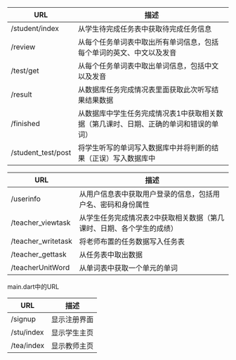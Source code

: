 URL     | 描述
-------- | ---
/student/index | 从学生待完成任务表中获取待完成任务信息
/review    | 从每个任务单词表中取出所有单词信息，包括每个单词的英文、中文以及发音
/test/get     | 从每个任务单词表中取出单词信息，包括中文以及发音
/result     | 从数据库任务完成情况表里面获取此次听写结果结果数据
/finished   | 从数据库中学生任务完成情况表1中获取相关数据（第几课时、日期、正确的单词和错误的单词）
/student_test/post | 将学生听写的单词写入数据库中并将判断的结果（正误）写入数据库中

URL     | 描述
-------- | ---
/userinfo | 从用户信息表中获取用户登录的信息，包括用户名、密码和身份属性
/teacher_viewtask    | 从学生任务完成情况表2中获取相关数据（第几课时、日期、各个学生的成绩）
/teacher_writetask     | 将老师布置的任务数据写入任务表
/teacher_gettask   | 从任务表中取出数据
/teacherUnitWord   |从单词表中获取一个单元的单词

main.dart中的URL

URL   | 描述
-------- | ---
/signup  | 显示注册界面
/stu/index | 显示学生主页
/tea/index | 显示教师主页

